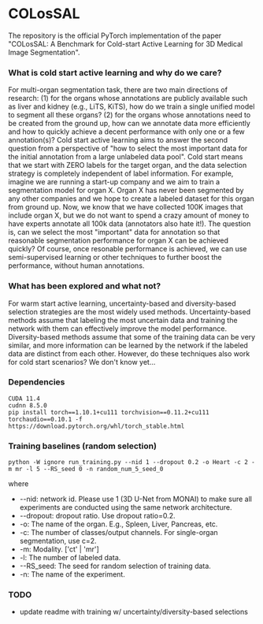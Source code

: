 # COLosSAL
The repository is the official PyTorch implementation of the paper "COLosSAL: A Benchmark for Cold-start Active Learning for 3D Medical Image Segmentation".

### What is cold start active learning and why do we care?
For multi-organ segmentation task, there are two main directions of research: (1) for the organs whose annotations are publicly available such as liver and kidney (e.g., LiTS, KiTS), how do we train a single unified model to segment all these organs? (2) for the organs whose annotations need to be created from the ground up, how can we annotate data more efficiently and how to quickly achieve a decent performance with only one or a few annotation(s)? Cold start active learning aims to answer the second question from a perspective of "how to select the most important data for the initial annotation from a large unlabeled data pool". Cold start means that we start with ZERO labels for the target organ, and the data selection strategy is completely independent of label information. For example, imagine we are running a start-up company and we aim to train a segmentation model for organ X. Organ X has never been segmented by any other companies and we hope to create a labeled dataset for this organ from ground up. Now, we know that we have collected 100K images that include organ X, but we do not want to spend a crazy amount of money to have experts annotate all 100k data (annotators also hate it!). The question is, can we select the most "important" data for annotation so that reasonable segmentation performance for organ X can be achieved quickly? Of course, once resonable performance is achieved, we can use semi-supervised learning or other techniques to further boost the performance, without human annotations.

### What has been explored and what not?
For warm start active learning, uncertainty-based and diversity-based selection strategies are the most widely used methods. Uncertainty-based methods assume that labeling the most uncertain data and training the network with them can effectively improve the model performance. Diversity-based methods assume that some of the training data can be very similar, and more information can be learned by the network if the labeled data are distinct from each other. However, do these techniques also work for cold start scenarios? We don't know yet...

### Dependencies
```shell script
CUDA 11.4
cudnn 8.5.0
pip install torch==1.10.1+cu111 torchvision==0.11.2+cu111 torchaudio==0.10.1 -f https://download.pytorch.org/whl/torch_stable.html
```

### Training baselines (random selection)
```shell script
python -W ignore run_training.py --nid 1 --dropout 0.2 -o Heart -c 2 -m mr -l 5 --RS_seed 0 -n random_num_5_seed_0
```

where
* --nid: network id. Please use 1 (3D U-Net from MONAI) to make sure all experiments are conducted using the same network architecture.
* --dropout: dropout ratio. Use dropout ratio=0.2.
* -o: The name of the organ. E.g., Spleen, Liver, Pancreas, etc.
* -c: The number of classes/output channels. For single-organ segmentation, use c=2.
* -m: Modality. ['ct' | 'mr']
* -l: The number of labeled data. 
* --RS_seed: The seed for random selection of training data.
* -n: The name of the experiment.

### TODO
* update readme with training w/ uncertainty/diversity-based selections
